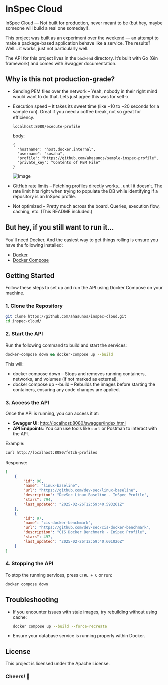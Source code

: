 # InSpec Cloud

InSpec Cloud — Not built for production, never meant to be (but hey, maybe someone will build a real one someday!).

This project was built as an experiment over the weekend — an attempt to make a package-based application behave like a service. The results? Well… it works, just not particularly well.

The API for this project lives in the `backend` directory. It’s built with Go (Gin framework) and comes with Swagger documentation.

## Why is this not production-grade?
- Sending PEM files over the network – Yeah, nobody in their right mind would want to do that. Lets just agree this was for self-x
- Execution speed – It takes its sweet time (like ~10 to ~20 seconds for a sample run). Great if you need a coffee break, not so great for efficiency.
  ```
  localhost:8080/execute-profile
  ```
  body:
  ```
  {
    "hostname": "host.docker.internal",
    "username": "sosaha",
    "profile": "https://github.com/ahasunos/sample-inspec-profile",
    "private_key": "Contents of PEM File"
  }
  ```

  ![Image](https://github.com/user-attachments/assets/7f3fa729-3709-4110-90b3-4e1cf67df185)
- GitHub rate limits – Fetching profiles directly works… until it doesn’t. The rate limit hits right when trying to populate the DB while identifying if a repository is an InSpec profile.
- Not optimized – Pretty much across the board. Queries, execution flow, caching, etc. (This README included.)

## But hey, if you still want to run it...
You'll need Docker. And the easiest way to get things rolling is ensure you have the following installed:
- [Docker](https://docs.docker.com/get-docker/)
- [Docker Compose](https://docs.docker.com/compose/install/)

## Getting Started

Follow these steps to set up and run the API using Docker Compose on your machine.

### 1. Clone the Repository

```sh
git clone https://github.com/ahasunos/inspec-cloud.git
cd inspec-cloud/
```

### 2. Start the API

Run the following command to build and start the services:

```sh
docker-compose down && docker-compose up --build
```

This will:
- docker compose down – Stops and removes running containers, networks, and volumes (if not marked as external).
- docker compose up --build – Rebuilds the images before starting the containers, ensuring any code changes are applied.

### 3. Access the API

Once the API is running, you can access it at:

- **Swagger UI**: [http://localhost:8080/swagger/index.html](http://localhost:8080/swagger/index.html)
- **API Endpoints**: You can use tools like `curl` or Postman to interact with the API.

Example:

```sh
curl http://localhost:8080/fetch-profiles
```

Response:
```json
[
    {
        "id": 96,
        "name": "linux-baseline",
        "url": "https://github.com/dev-sec/linux-baseline",
        "description": "DevSec Linux Baseline - InSpec Profile",
        "stars": 794,
        "last_updated": "2025-02-26T12:59:40.593261Z"
    },
    {
        "id": 97,
        "name": "cis-docker-benchmark",
        "url": "https://github.com/dev-sec/cis-docker-benchmark",
        "description": "CIS Docker Benchmark - InSpec Profile",
        "stars": 497,
        "last_updated": "2025-02-26T12:59:40.601026Z"
    }
]
```

### 4. Stopping the API

To stop the running services, press `CTRL + C` or run:

```sh
docker compose down
```

## Troubleshooting

- If you encounter issues with stale images, try rebuilding without using cache:
  ```sh
  docker compose up --build --force-recreate
  ```
- Ensure your database service is running properly within Docker.

## License

This project is licensed under the Apache License.

### Cheers! 🍻

